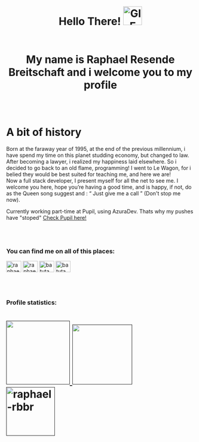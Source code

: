 <h1 align="center">Hello There!
<img alt="GIF" src="https://c.tenor.com/WuOwfnsLcfYAAAAC/star-wars-obi-wan-kenobi.gif" height="50" /><br><br><br>
 My name is Raphael Resende Breitschaft and i welcome you to my profile
</h1>




<br>
<br>


<h1> A bit of history</h1>
	Born at the faraway year of 1995, at the end of the previous millennium, i have spend my time on this planet studding economy, but changed to law. After becoming a lawyer, i realized my happiness laid elsewhere. So i decided to go back to an old flame, programming! I went to Le Wagon, for i belied they would be best suited for teaching me, and here we are!
  <br>
	Now a full stack developer, I present myself for all the net to see me. I welcome you here, hope you’re having a good time, and is happy, if not, do as the Queen song suggest and : “ Just give me a call ” (Don't stop me now).


  Currently working part-time at Pupil, using AzuraDev. Thats why my pushes have "stoped"
   <a href="https://www.coractium.com/pupil" target="blank">Check Pupil here!</a>


<br>
<br>

<h3 align="left">You can find me on all of this places:</h3>
<p align="left">
  <a href="https://www.linkedin.com/in/raphael-resende-breitschaft-426685163/" target="_blank"><img align="center"
      src="https://raw.githubusercontent.com/rahuldkjain/github-profile-readme-generator/master/src/images/icons/Social/linked-in-alt.svg"
      alt="raphael-resende-breitschaft-426685163/" height="30" width="40" /></a>
  <a href="https://www.facebook.com/raphael.breitschaft" target="_blank"><img align="center"
      src="https://raw.githubusercontent.com/rahuldkjain/github-profile-readme-generator/master/src/images/icons/Social/facebook.svg"
      alt="raphael.breitschaft" height="30" width="40" /></a>
  <a href="https://www.instagram.com/batuta_rb/" target="_blank"><img align="center"
      src="https://raw.githubusercontent.com/rahuldkjain/github-profile-readme-generator/master/src/images/icons/Social/instagram.svg"
      alt="batuta_rb" height="30" width="40" /></a>
 <a href="https://twitter.com/batuta_rb" target="_blank"><img align="center"
      src="https://raw.githubusercontent.com/rahuldkjain/github-profile-readme-generator/master/src/images/icons/Social/twitter.svg"
      alt="batuta_rb" height="30" width="40" /></a>
</p>


<br>
<br>

<h3>Profile statistics:</h3>


<h1>
    <a href="">
        <img align="" height='170px'
        src="https://github-readme-stats.vercel.app/api/top-langs?username=raphael-rbbr&show_icons=true&locale=en&bg_color=0d1117&text_color=ffffff&layout=compact" />
        <img align="" height='160px'
        src="https://github-readme-stats.vercel.app/api?username=raphael-rbbr&show_icons=true&locale=en&bg_color=0d1117&text_color=ffffff&repo=convoychat" /> <br>
        <img align="center" height='130px'
        src="https://github-readme-streak-stats.herokuapp.com/?user=raphael-rbbr&theme=dark&background=0d1117&date_format=M%20j%5B%2C%20Y%5D" alt="raphael-rbbr" />
    </a>
</h1>
